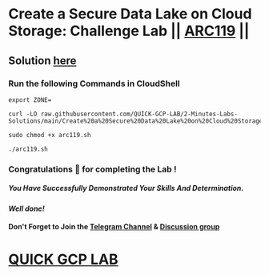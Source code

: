 # Create a Secure Data Lake on Cloud Storage: Challenge Lab || [ARC119](https://www.cloudskillsboost.google/focuses/63857?parent=catalog) ||

## Solution [here]()

### Run the following Commands in CloudShell

```
export ZONE=
```
```
curl -LO raw.githubusercontent.com/QUICK-GCP-LAB/2-Minutes-Labs-Solutions/main/Create%20a%20Secure%20Data%20Lake%20on%20Cloud%20Storage%20Challenge%20Lab/arc119.sh

sudo chmod +x arc119.sh

./arc119.sh
```

### Congratulations 🎉 for completing the Lab !

##### *You Have Successfully Demonstrated Your Skills And Determination.*

#### *Well done!*

#### Don't Forget to Join the [Telegram Channel](https://t.me/quickgcplab) & [Discussion group](https://t.me/quickgcplabchats)

# [QUICK GCP LAB](https://www.youtube.com/@quickgcplab)